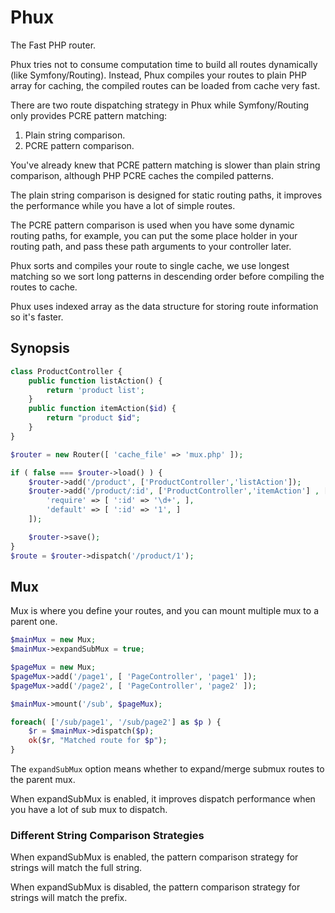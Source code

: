 Phux
=============
The Fast PHP router.


Phux tries not to consume computation time to build all routes dynamically (like Symfony/Routing). Instead,
Phux compiles your routes to plain PHP array for caching, the compiled routes can be loaded from cache very fast.

There are two route dispatching strategy in Phux while Symfony/Routing only
provides PCRE pattern matching:

1. Plain string comparison.
2. PCRE pattern comparison.

You've already knew that PCRE pattern matching is slower than plain string comparison, although PHP PCRE caches the compiled patterns.

The plain string comparison is designed for static routing paths, it
improves the performance while you have a lot of simple routes.

The PCRE pattern comparison is used when you have some dynamic routing paths,
for example, you can put the some place holder in your routing path, and pass
these path arguments to your controller later.

Phux sorts and compiles your route to single cache, we use longest matching so
we sort long patterns in descending order before compiling the routes to cache.

Phux uses indexed array as the data structure for storing route information so it's faster.


Synopsis
------------

```php
class ProductController {
    public function listAction() {
        return 'product list';
    }
    public function itemAction($id) { 
        return "product $id";
    }
}

$router = new Router([ 'cache_file' => 'mux.php' ]);

if ( false === $router->load() ) {
    $router->add('/product', ['ProductController','listAction']);
    $router->add('/product/:id', ['ProductController','itemAction'] , [
        'require' => [ ':id' => '\d+', ],
        'default' => [ ':id' => '1', ]
    ]);

    $router->save();
}
$route = $router->dispatch('/product/1');
```

Mux
-----
Mux is where you define your routes, and you can mount multiple mux to a parent one.

```php
$mainMux = new Mux;
$mainMux->expandSubMux = true;

$pageMux = new Mux;
$pageMux->add('/page1', [ 'PageController', 'page1' ]);
$pageMux->add('/page2', [ 'PageController', 'page2' ]);

$mainMux->mount('/sub', $pageMux);

foreach( ['/sub/page1', '/sub/page2'] as $p ) {
    $r = $mainMux->dispatch($p);
    ok($r, "Matched route for $p");
}
```

The `expandSubMux` option means whether to expand/merge submux routes to the parent mux.

When expandSubMux is enabled, it improves dispatch performance when you
have a lot of sub mux to dispatch.

### Different String Comparison Strategies

When expandSubMux is enabled, the pattern comparison strategy for 
strings will match the full string.

When expandSubMux is disabled, the pattern comparison strategy for 
strings will match the prefix.

